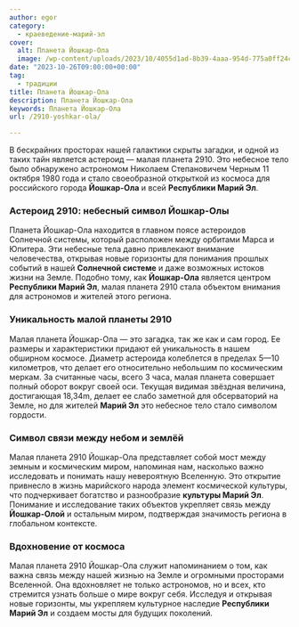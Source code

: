 ```yaml
---
author: egor
category:
  - краеведение-марий-эл
cover:
  alt: Планета Йошкар-Ола
  image: /wp-content/uploads/2023/10/4055d1ad-8b39-4aaa-954d-775a0ff24c29.png
date: "2023-10-26T09:00:00+00:00"
tag:
  - традиции
title: Планета Йошкар-Ола
description: Планета Йошкар-Ола
keywords: Планета Йошкар-Ола
url: /2910-yoshkar-ola/

---
```

В бескрайних просторах нашей галактики скрыты загадки, и одной из таких тайн является астероид — малая планета 2910\. Это небесное тело было обнаружено астрономом Николаем Степановичем Черным 11 октября 1980 года и стало своеобразной открыткой из космоса для российского города **Йошкар-Ола** и всей **Республики Марий Эл**.

### **Астероид 2910: небесный символ Йошкар-Олы**

Планета Йошкар-Ола находится в главном поясе астероидов Солнечной системы, который расположен между орбитами Марса и Юпитера. Эти небесные тела давно привлекают внимание человечества, открывая новые горизонты для понимания прошлых событий в нашей **Солнечной системе** и даже возможных истоков жизни на Земле. Подобно тому, как **Йошкар-Ола** является центром **Республики Марий Эл**, малая планета 2910 стала объектом внимания для астрономов и жителей этого региона.

### **Уникальность малой планеты 2910**

Малая планета Йошкар-Ола — это загадка, так же как и сам город. Ее размеры и характеристики придают ей уникальность в нашем обширном космосе. Диаметр астероида колеблется в пределах 5—10 километров, что делает его относительно небольшим по космическим меркам. За считанные часы, всего 3 часа, малая планета совершает полный оборот вокруг своей оси. Текущая видимая звёздная величина, достигающая 18,34m, делает ее слабо заметной для обсерваторий на Земле, но для жителей **Марий Эл** это небесное тело стало символом гордости.

### **Символ связи между небом и землёй**

Малая планета 2910 Йошкар-Ола представляет собой мост между земным и космическим миром, напоминая нам, насколько важно исследовать и понимать нашу невероятную Вселенную. Это открытие привнесло в жизнь марийского народа элемент космической культуры, что подчеркивает богатство и разнообразие **культуры Марий Эл**. Понимание и исследование таких объектов укрепляет связь между **Йошкар-Олой** и остальным миром, подтверждая значимость региона в глобальном контексте.

### **Вдохновение от космоса**

Малая планета 2910 Йошкар-Ола служит напоминанием о том, как важна связь между нашей жизнью на Земле и огромными просторами Вселенной. Она вдохновляет не только астрономов, но и всех, кто стремится узнать больше о мире вокруг себя. Исследуя и открывая новые горизонты, мы укрепляем культурное наследие **Республики Марий Эл** и создаем мосты для будущих поколений.
